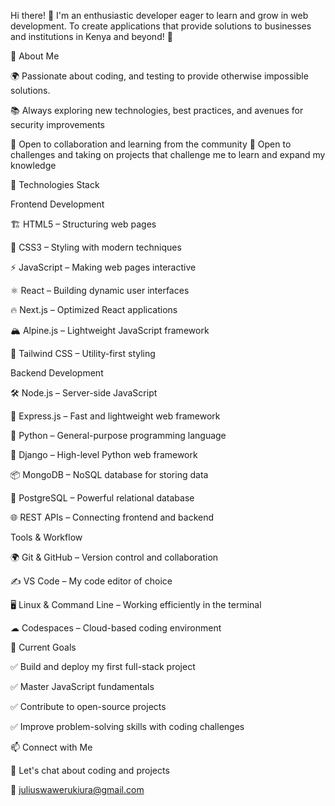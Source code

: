 Hi there! 👋 I'm an enthusiastic developer eager to learn and grow in web development. To create applications that provide solutions to businesses and institutions in Kenya and beyond! 🚀

🌱 About Me

🌍 Passionate about coding, and testing to provide otherwise impossible solutions.

📚 Always exploring new technologies, best practices, and avenues for security improvements

🤝 Open to collaboration and learning from the community
🎯 Open to challenges and taking on projects that challenge me to learn and expand my knowledge

🚀 Technologies Stack

Frontend Development

🏗 HTML5 – Structuring web pages

🎨 CSS3 – Styling with modern techniques

⚡ JavaScript – Making web pages interactive

⚛ React – Building dynamic user interfaces

🔥 Next.js – Optimized React applications

🏔 Alpine.js – Lightweight JavaScript framework

💨 Tailwind CSS – Utility-first styling

Backend Development

🛠 Node.js – Server-side JavaScript

🚀 Express.js – Fast and lightweight web framework

🐍 Python – General-purpose programming language

🎯 Django – High-level Python web framework

📦 MongoDB – NoSQL database for storing data

🐘 PostgreSQL – Powerful relational database

🌐 REST APIs – Connecting frontend and backend

Tools & Workflow

🌍 Git & GitHub – Version control and collaboration

✍ VS Code – My code editor of choice

🖥 Linux & Command Line – Working efficiently in the terminal

☁ Codespaces – Cloud-based coding environment

📌 Current Goals

✅ Build and deploy my first full-stack project

✅ Master JavaScript fundamentals

✅ Contribute to open-source projects

✅ Improve problem-solving skills with coding challenges

📫 Connect with Me

💬 Let's chat about coding and projects

🤝 juliuswawerukiura@gmail.com



